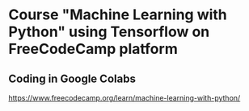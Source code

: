 # Course "Machine Learning with Python" using Tensorflow on FreeCodeCamp platform

## Coding in Google Colabs

https://www.freecodecamp.org/learn/machine-learning-with-python/


